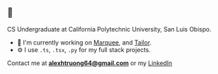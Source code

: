 ## 🌱
CS Undergraduate at California Polytechnic University, San Luis Obispo.

- 🔭 I'm currently working on [Marquee](https://github.com/soramicha/marquee), and [Tailor](https://github.com/alexhtruong/tailor).
- ⚙️ I use `.ts`, `.tsx`, `.py` for my full stack projects.

Contact me at **alexhtruong64@gmail.com** or my [LinkedIn](https://www.linkedin.com/in/alex-hiep-truong/)

<!--
**alexhtruong/alexhtruong** is a ✨ _special_ ✨ repository because its `README.md` (this file) appears on your GitHub profile.

Here are some ideas to get you started:

- 🔭 I’m currently working on ...
- 🌱 I’m currently learning ...
- 👯 I’m looking to collaborate on ...
- 🤔 I’m looking for help with ...
- 💬 Ask me about ...
- 📫 How to reach me: ...
- 😄 Pronouns: ...
- ⚡ Fun fact: ...
-->
